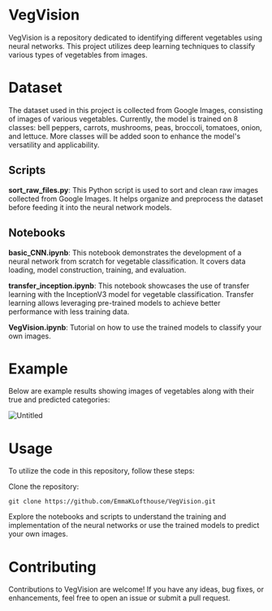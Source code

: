 # VegVision

VegVision is a repository dedicated to identifying different vegetables using neural networks. This project utilizes deep learning techniques to classify various types of vegetables from images.

# Dataset

The dataset used in this project is collected from Google Images, consisting of images of various vegetables. Currently, the model is trained on 8 classes: bell peppers, carrots, mushrooms, peas, broccoli, tomatoes, onion, and lettuce. More classes will be added soon to enhance the model's versatility and applicability.

## Scripts

**sort_raw_files.py**: This Python script is used to sort and clean raw images collected from Google Images. It helps organize and preprocess the dataset before feeding it into the neural network models.
    
## Notebooks

**basic_CNN.ipynb**: This notebook demonstrates the development of a neural network from scratch for vegetable classification. It covers data loading, model construction, training, and evaluation.

**transfer_inception.ipynb**: This notebook showcases the use of transfer learning with the InceptionV3 model for vegetable classification. Transfer learning allows leveraging pre-trained models to achieve better performance with less training data.

**VegVision.ipynb**: Tutorial on how to use the trained models to classify your own images.

# Example

Below are example results showing images of vegetables along with their true and predicted categories:

![Untitled](https://github.com/EmmaKLofthouse/VegVision/assets/18194748/525f986a-4a4c-497c-813a-ee6d32bd3b4b)

# Usage

To utilize the code in this repository, follow these steps:

Clone the repository:

    git clone https://github.com/EmmaKLofthouse/VegVision.git

Explore the notebooks and scripts to understand the training and implementation of the neural networks or use the trained models to predict your own images. 

# Contributing

Contributions to VegVision are welcome! If you have any ideas, bug fixes, or enhancements, feel free to open an issue or submit a pull request.
